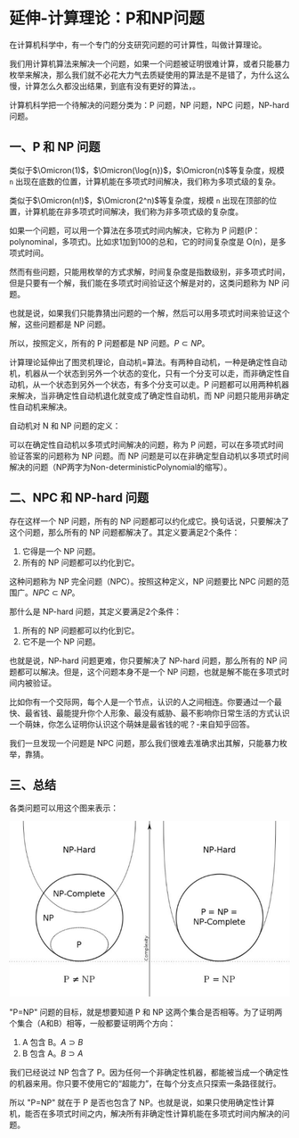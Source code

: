 # 延伸-计算理论：P和NP问题

在计算机科学中，有一个专门的分支研究问题的可计算性，叫做计算理论。

我们用计算机算法来解决一个问题，如果一个问题被证明很难计算，或者只能暴力枚举来解决，那么我们就不必花大力气去质疑使用的算法是不是错了，为什么这么慢，计算怎么久都没出结果，到底有没有更好的算法，。

计算机科学把一个待解决的问题分类为：P 问题，NP 问题，NPC 问题，NP-hard 问题。

## 一、P 和 NP 问题


类似于$\Omicron(1)$，$\Omicron(\log{n})$，$\Omicron(n)$等复杂度，规模 `n` 出现在底数的位置，计算机能在多项式时间解决，我们称为多项式级的复杂。

类似于$\Omicron(n!)$，$\Omicron(2^n)$等复杂度，规模 `n` 出现在顶部的位置，计算机能在非多项式时间解决，我们称为非多项式级的复杂度。

如果一个问题，可以用一个算法在多项式时间内解决，它称为 P 问题(P：polynominal，多项式)。比如求1加到100的总和，它的时间复杂度是 O(n)，是多项式时间。

然而有些问题，只能用枚举的方式求解，时间复杂度是指数级别，非多项式时间，但是只要有一个解，我们能在多项式时间验证这个解是对的，这类问题称为 NP 问题。

也就是说，如果我们只能靠猜出问题的一个解，然后可以用多项式时间来验证这个解，这些问题都是 NP 问题。

所以，按照定义，所有的 P 问题都是 NP 问题。$P \subset NP$。

计算理论延伸出了图灵机理论，自动机=算法。有两种自动机，一种是确定性自动机，机器从一个状态到另外一个状态的变化，只有一个分支可以走，而非确定性自动机，从一个状态到另外一个状态，有多个分支可以走。P 问题都可以用两种机器来解决，当非确定性自动机退化就变成了确定性自动机，而 NP 问题只能用非确定性自动机来解决。

自动机对 N 和 NP 问题的定义：

可以在确定性自动机以多项式时间解决的问题，称为 P 问题，可以在多项式时间验证答案的问题称为 NP 问题。而 NP 问题是可以在非确定型自动机以多项式时间解决的问题（NP两字为Non-deterministicPolynomial的缩写）。

## 二、NPC 和 NP-hard 问题

存在这样一个 NP 问题，所有的 NP 问题都可以约化成它。换句话说，只要解决了这个问题，那么所有的 NP 问题都解决了。其定义要满足2个条件：

1. 它得是一个 NP 问题。
2. 所有的 NP 问题都可以约化到它。

这种问题称为 NP 完全问题（NPC）。按照这种定义，NP 问题要比 NPC 问题的范围广。$NPC \subset NP$。

那什么是 NP-hard 问题，其定义要满足2个条件：

1. 所有的 NP 问题都可以约化到它。
2. 它不是一个 NP 问题。

也就是说，NP-hard 问题更难，你只要解决了 NP-hard 问题，那么所有的 NP 问题都可以解决。但是，这个问题本身不是一个 NP 问题，也就是解不能在多项式时间内被验证。

比如你有一个交际网，每个人是一个节点，认识的人之间相连。你要通过一个最快、最省钱、最能提升你个人形象、最没有威胁、最不影响你日常生活的方式认识一个萌妹，你怎么证明你认识这个萌妹是最省钱的呢？-来自知乎回答。

我们一旦发现一个问题是 NPC 问题，那么我们很难去准确求出其解，只能暴力枚举，靠猜。

## 三、总结

各类问题可以用这个图来表示：

![np.jpg](np.jpg)

"P=NP" 问题的目标，就是想要知道 P 和 NP 这两个集合是否相等。为了证明两个集合（A和B）相等，一般都要证明两个方向：

1. A 包含 B。$A \supset B$
2. B 包含 A。$B \supset A$

我们已经说过 NP 包含了 P。因为任何一个非确定性机器，都能被当成一个确定性的机器来用。你只要不使用它的“超能力”，在每个分支点只探索一条路径就行。

所以 "P=NP" 就在于 P 是否也包含了 NP。也就是说，如果只使用确定性计算机，能否在多项式时间之内，解决所有非确定性计算机能在多项式时间内解决的问题。